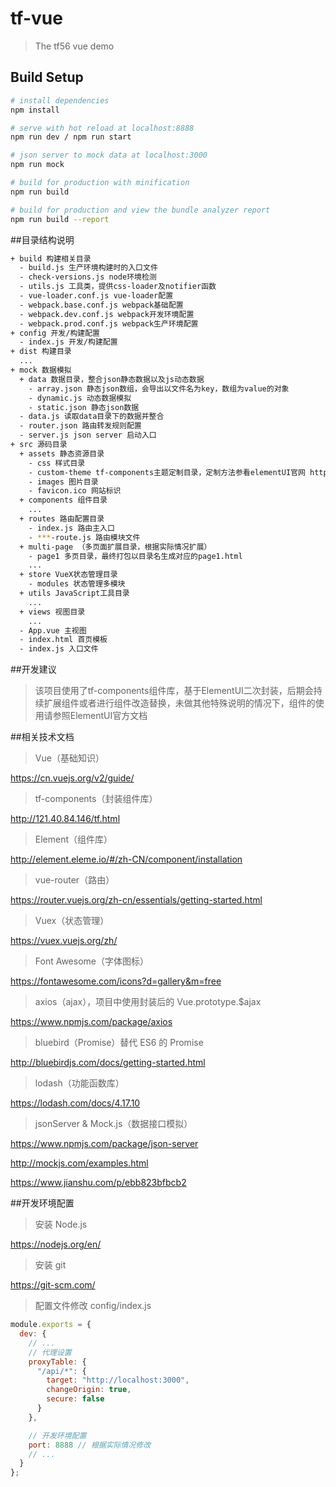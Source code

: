 # tf-vue

> The tf56 vue demo

## Build Setup

``` bash
# install dependencies
npm install

# serve with hot reload at localhost:8888
npm run dev / npm run start

# json server to mock data at localhost:3000
npm run mock

# build for production with minification
npm run build

# build for production and view the bundle analyzer report
npm run build --report
```

##目录结构说明

```bash
+ build 构建相关目录
  - build.js 生产环境构建时的入口文件
  - check-versions.js node环境检测
  - utils.js 工具类，提供css-loader及notifier函数
  - vue-loader.conf.js vue-loader配置
  - webpack.base.conf.js webpack基础配置
  - webpack.dev.conf.js webpack开发环境配置
  - webpack.prod.conf.js webpack生产环境配置
+ config 开发/构建配置
  - index.js 开发/构建配置
+ dist 构建目录
  ...
+ mock 数据模拟
  + data 数据目录，整合json静态数据以及js动态数据
    - array.json 静态json数组，会导出以文件名为key，数组为value的对象
    - dynamic.js 动态数据模拟
    - static.json 静态json数据
  - data.js 读取data目录下的数据并整合
  - router.json 路由转发规则配置
  - server.js json server 启动入口
+ src 源码目录
  + assets 静态资源目录
    - css 样式目录
    - custom-theme tf-components主题定制目录，定制方法参看elementUI官网 http://element-cn.eleme.io/#/zh-CN/component/custom-theme 采用官方推荐的【变量覆盖】方式
    - images 图片目录
    - favicon.ico 网站标识
  + components 组件目录
    ...
  + routes 路由配置目录
    - index.js 路由主入口
    - ***-route.js 路由模块文件
  + multi-page （多页面扩展目录，根据实际情况扩展）
    - page1 多页目录，最终打包以目录名生成对应的page1.html
    ...
  + store VueX状态管理目录
    - modules 状态管理多模块
  + utils JavaScript工具目录
    ...
  + views 视图目录
    ...
  - App.vue 主视图
  - index.html 首页模板
  - index.js 入口文件
```

##开发建议

> 该项目使用了tf-components组件库，基于ElementUI二次封装，后期会持续扩展组件或者进行组件改造替换，未做其他特殊说明的情况下，组件的使用请参照ElementUI官方文档

##相关技术文档

> Vue（基础知识）

https://cn.vuejs.org/v2/guide/

> tf-components（封装组件库）

http://121.40.84.146/tf.html

> Element（组件库）

http://element.eleme.io/#/zh-CN/component/installation

> vue-router（路由）

https://router.vuejs.org/zh-cn/essentials/getting-started.html

> Vuex（状态管理）

https://vuex.vuejs.org/zh/

> Font Awesome（字体图标）

https://fontawesome.com/icons?d=gallery&m=free

> axios（ajax），项目中使用封装后的 Vue.prototype.$ajax

https://www.npmjs.com/package/axios

> bluebird（Promise）替代 ES6 的 Promise

http://bluebirdjs.com/docs/getting-started.html

> lodash（功能函数库）

https://lodash.com/docs/4.17.10

> jsonServer & Mock.js（数据接口模拟）

https://www.npmjs.com/package/json-server

http://mockjs.com/examples.html

https://www.jianshu.com/p/ebb823bfbcb2

##开发环境配置

> 安装 Node.js

https://nodejs.org/en/

> 安装 git

https://git-scm.com/

> 配置文件修改 config/index.js

```javascript
module.exports = {
  dev: {
    // ...
    // 代理设置
    proxyTable: {
      "/api/*": {
        target: "http://localhost:3000",
        changeOrigin: true,
        secure: false
      }
    },

    // 开发环境配置
    port: 8888 // 根据实际情况修改
    // ...
  }
};
```
